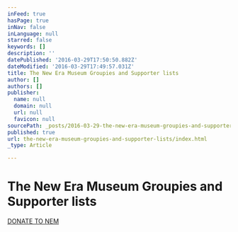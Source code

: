 ```yaml
---
inFeed: true
hasPage: true
inNav: false
inLanguage: null
starred: false
keywords: []
description: ''
datePublished: '2016-03-29T17:50:50.882Z'
dateModified: '2016-03-29T17:49:57.031Z'
title: The New Era Museum Groupies and Supporter lists
author: []
authors: []
publisher:
  name: null
  domain: null
  url: null
  favicon: null
sourcePath: _posts/2016-03-29-the-new-era-museum-groupies-and-supporter-lists.md
published: true
url: the-new-era-museum-groupies-and-supporter-lists/index.html
_type: Article

---
```

# The New Era Museum Groupies and Supporter lists

[DONATE TO NEM][0]

[0]: http://neweramuseum.org/donate/